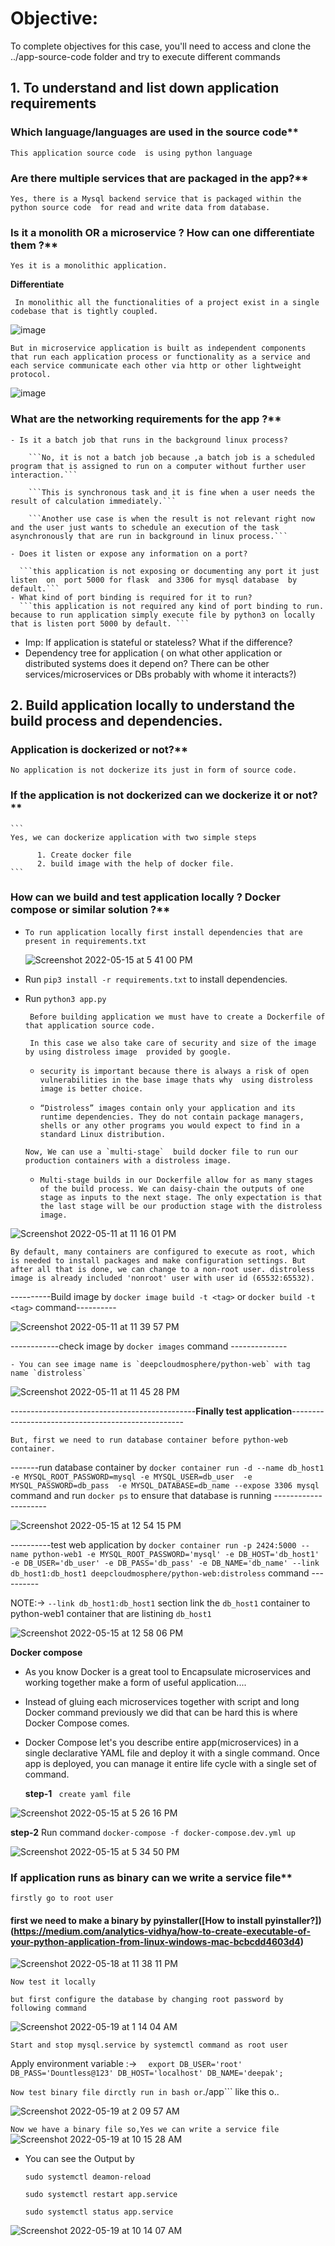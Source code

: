 # Objective:

To complete objectives for this case, you'll need to access and clone the ../app-source-code folder and try to execute different commands

## 1. To understand and list down application requirements
  ### Which language/languages are used in the source code**

   ```This application source code  is using python language```
   
  ### Are there multiple services that are packaged in the app?**
    
   ```Yes, there is a Mysql backend service that is packaged within the python source code  for read and write data from database.```
   
  ### Is it a monolith OR a microservice ? How can one differentiate them ?**

   ```Yes it is a monolithic application.```
   
  **Differentiate** 
    
  ``` In monolithic all the functionalities of a project exist in a single codebase that is tightly coupled.```
   
   ![image](https://user-images.githubusercontent.com/98619865/167298363-43fbf490-c2fc-4b07-afd4-9bfaea542691.png)
   
   ```But in microservice application is built as independent components that run each application process or functionality as a service and each service communicate each other via http or other lightweight protocol.```
    
   ![image](https://user-images.githubusercontent.com/98619865/167298374-21cb8864-9028-4818-8f4d-0ceabe3ef87e.png)
    


 ### What are the networking requirements for the app ?**

    - Is it a batch job that runs in the background linux process?

        ```No, it is not a batch job because ,a batch job is a scheduled program that is assigned to run on a computer without further user interaction.```

        ```This is synchronous task and it is fine when a user needs the result of calculation immediately.``` 

        ```Another use case is when the result is not relevant right now and the user just wants to schedule an execution of the task asynchronously that are run in background in linux process.```

    - Does it listen or expose any information on a port?

      ```this application is not exposing or documenting any port it just listen  on  port 5000 for flask  and 3306 for mysql database  by default.```
    - What kind of port binding is required for it to run?
      ```this application is not required any kind of port binding to run. because to run application simply execute file by python3 on locally that is listen port 5000 by default. ```

- Imp: If application is stateful or stateless? What if the difference?
- Dependency tree for application ( on what other application or distributed systems does it depend on? There can be other services/microservices or DBs probably with whome it interacts?)



## 2. Build application locally to understand the build process and dependencies.

  ### Application is dockerized or not?**

  ```No application is not dockerize its just in form of source code.```

  ### If the application is not dockerized can we dockerize it or not?**
    ``` 
    Yes, we can dockerize application with two simple steps

          1. Create docker file 
          2. build image with the help of docker file. 
    ```

   ### How can we build and test application locally ? Docker compose or similar solution ?**

- ``` To run application locally first install dependencies that are present in requirements.txt ```

  ![Screenshot 2022-05-15 at 5 41 00 PM](https://user-images.githubusercontent.com/98619865/168472308-93401e52-baca-478f-9114-0628c87c560c.png)


-  Run ```pip3 install -r requirements.txt``` to install dependencies.

- Run ``` python3 app.py ``` 




  ``` Before building application we must have to create a Dockerfile of that application source code.```

  ``` In this case we also take care of security and size of the image by using distroless image  provided by google.```

  - ```security is important because there is always a risk of open vulnerabilities in the base image thats why  using distroless image is better choice. ```

  - ```“Distroless” images contain only your application and its runtime dependencies. They do not contain package managers, shells or any other programs you would expect to find in a standard Linux distribution.```

  ```Now, We can use a `multi-stage`  build docker file to run our production containers with a distroless image.```

    - ```Multi-stage builds in our Dockerfile allow for as many stages of the build process. We can daisy-chain the outputs of one stage as inputs to the next stage. The only expectation is that the last stage will be our production stage with the distroless image.```



![Screenshot 2022-05-11 at 11 16 01 PM](https://user-images.githubusercontent.com/98619865/167915545-27084b3f-d85b-4c6a-910c-976b5ac30c76.png)




  ```By default, many containers are configured to execute as root, which is needed to install packages and make configuration settings. But after all that is done, we can change to a non-root user. distroless image is already included 'nonroot' user with user id (65532:65532).```



  ----------Build image by `docker image build -t <tag>` or `docker build -t <tag>` command----------
  
  ![Screenshot 2022-05-11 at 11 39 57 PM](https://user-images.githubusercontent.com/98619865/167918061-8e664c68-7e6f-4a76-b84c-81cf699e4a01.png)


------------check image by `docker images` command --------------

    - You can see image name is `deepcloudmosphere/python-web` with tag name `distroless`

 ![Screenshot 2022-05-11 at 11 45 28 PM](https://user-images.githubusercontent.com/98619865/167918736-a4b1b5fe-ebac-488f-864e-4551050ad748.png)

----------------------------------------------**Finally test application**---------------------------------------------------

  `But, first we need to run database container before python-web container.`
  
  -------run database container by `docker container run -d --name db_host1 -e MYSQL_ROOT_PASSWORD=mysql -e MYSQL_USER=db_user  -e MYSQL_PASSWORD=db_pass  -e MYSQL_DATABASE=db_name --expose 3306 mysql` command  and run `docker ps` to ensure that database is running ---------------------
  
  
  ![Screenshot 2022-05-15 at 12 54 15 PM](https://user-images.githubusercontent.com/98619865/168461984-bdb3a447-f630-4711-8659-5928be76e9ef.png)  
  




  ----------test web application by  ` docker container run -p 2424:5000 --name python-web1 -e MYSQL_ROOT_PASSWORD='mysql' -e DB_HOST='db_host1' -e DB_USER='db_user' -e DB_PASS='db_pass' -e DB_NAME='db_name' --link db_host1:db_host1 deepcloudmosphere/python-web:distroless
` command ----------

NOTE:-> ` --link db_host1:db_host1 ` section link the `db_host1` container  to python-web1 container that are listining `db_host1`


![Screenshot 2022-05-15 at 12 58 06 PM](https://user-images.githubusercontent.com/98619865/168462089-df4cb482-959d-498e-9bd2-82eb21e71195.png)




  **Docker compose**

- As you know Docker is a great tool to Encapsulate microservices and working together make a form of useful  application....
- Instead of gluing each  microservices together with script and long Docker command  previously we did that can be hard this is where Docker Compose comes.
- Docker Compose let's you describe entire app(microservices) in a single declarative YAML file and deploy it with a single command. Once app is deployed, you can manage it entire life cycle  with a single set of command.

  **step-1**  ``` create yaml file```

 ![Screenshot 2022-05-15 at 5 26 16 PM](https://user-images.githubusercontent.com/98619865/168471557-de4f3859-62ca-4f86-84fc-cd43913c2620.png)

 
  **step-2** Run command ```docker-compose -f docker-compose.dev.yml up```

![Screenshot 2022-05-15 at 5 34 50 PM](https://user-images.githubusercontent.com/98619865/168471913-51f1e33b-6ed0-4e7e-b16a-2dbf0ba7b386.png)


  ### If application runs as binary can we write a service file**
  
  ```firstly go to root user```
  
  #### first we need to make a binary by pyinstaller([How to install pyinstaller?])(https://medium.com/analytics-vidhya/how-to-create-executable-of-your-python-application-from-linux-windows-mac-bcbcdd4603d4) 
  
  ![Screenshot 2022-05-18 at 11 38 11 PM](https://user-images.githubusercontent.com/98619865/169143641-5884e859-a7b5-42c4-a17b-d741b713753b.png)    
  
  ``` Now test it locally ```
  
  ``` but first configure the database by changing root password by following command ```
  
  ![Screenshot 2022-05-19 at 1 14 04 AM](https://user-images.githubusercontent.com/98619865/169143994-b6d8ec25-8227-42cd-9713-babff47c685a.png)  
   
  ``` Start and stop mysql.service by systemctl command as root user ```
  
   Apply environment variable :-> ```  export DB_USER='root' DB_PASS='Dountless@123' DB_HOST='localhost' DB_NAME='deepak';```
   
  
  ``` Now test binary file dirctly run in bash or ```./app``` like this o..
  
  ![Screenshot 2022-05-19 at 2 09 57 AM](https://user-images.githubusercontent.com/98619865/169151891-3a03285a-abf2-4d87-a9a3-9ce0ac62ca47.png)  

  ``` Now we have a binary file so,Yes we can write a service file ``` 
  ![Screenshot 2022-05-19 at 10 15 28 AM](https://user-images.githubusercontent.com/98619865/169208508-71bdd2df-db07-489f-9920-35cf8d171e84.png)  
  - You can see the Output by
  
    ``` sudo systemctl deamon-reload ```
    
    ``` sudo systemctl restart app.service ```
    
    ``` sudo systemctl status app.service ```
  
![Screenshot 2022-05-19 at 10 14 07 AM](https://user-images.githubusercontent.com/98619865/169208684-9d9d237c-8320-430b-b39f-cac5ad9dad76.png)
  
  

